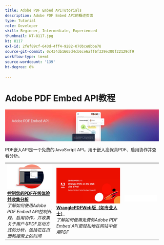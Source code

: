 ```yaml
---
title: Adobe PDF Embed APITutorials
description: Adobe PDF Embed API的概述页面
type: Tutorial
role: Developer
skill: Beginner, Intermediate, Experienced
thumbnail: KT-8117.jpg
kt: 8117
exl-id: 2fef89cf-640d-4ff4-9282-070bce8bba78
source-git-commit: 0c434db1665d4cb6ce6aff6f329e300f22129df9
workflow-type: tm+mt
source-wordcount: '139'
ht-degree: 0%

---
```


# Adobe PDF Embed API教程

![PDF嵌入API横幅](../assets/pdfembedhero.jpg)

PDF嵌入API是一个免费的JavaScript API，用于嵌入高保真PDF、启用协作并查看分析。

<table style="table-layout:fixed">
<tr>
 <td>
   <a href="controlpdfexperience.md">
      <img alt="控制您的PDF在线体验并收集分析" src="assets/ControlPDF_thumb.png" />
   </a>
    <div>
   <a href="controlpdfexperience.md"><strong>控制您的PDF在线体验并收集分析</strong></a>
    </div>
    <em>了解如何使用Adobe PDF Embed API控制外观、启用协作，并收集关于用户与PDF互动方式的分析，包括花在页面和搜索上的时间</em>
    <br>
  </td>
  <td>
   <a href="https://experienceleague.adobe.com/docs/adobe-developers-live-events/events/2021/oct2021/pdf-embed-api.html">
      <img alt="WranglePDFWeb版（如专业人士）" src="assets/Wrangle_1280.png" />
   </a>
    <div>
   <a href="https://experienceleague.adobe.com/docs/adobe-developers-live-events/events/2021/oct2021/pdf-embed-api.html"><strong>WranglePDFWeb版（如专业人士）</strong></a>
    </div>
    <em>了解如何使用免费的Adobe PDF Embed API更轻松地在网站中使用PDF</em>
    <br>
  </td>
  <td>
    <img alt="间隔条" src="../assets/WhiteBanner_Placeholder.png" />
    <div>
    <br>
  </td>
</tr>
</table>
